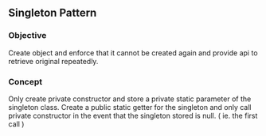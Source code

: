 ## Singleton Pattern

### Objective
Create object and enforce that it cannot be created again and provide api to retrieve original repeatedly.

### Concept
Only create private constructor and store a private static parameter of the singleton class.  Create a public static getter for the singleton and only call private constructor in the event that the singleton stored is null.  ( ie. the first call )

  
